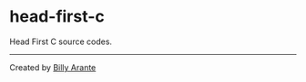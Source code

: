 # head-first-c

Head First C source codes.

---
Created by [Billy Arante](https://arantebw.github.io/)
